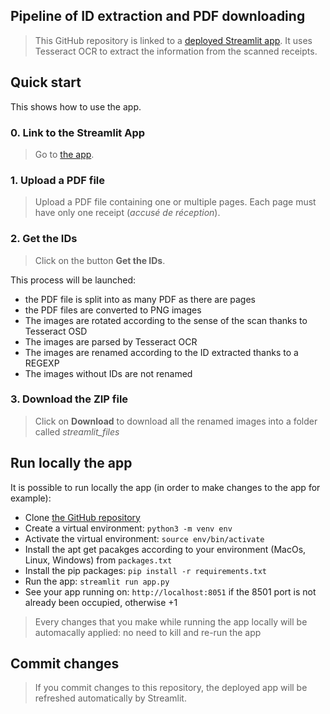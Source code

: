 ## Pipeline of ID extraction and PDF downloading

> This GitHub repository is linked to a [deployed Streamlit app](https://share.streamlit.io/thomasmonnier/ocr_id_receipts/main/app.py). It uses Tesseract OCR to extract the information from the scanned receipts.

## Quick start

This shows how to use the app.

### 0. Link to the Streamlit App

> Go to [the app](https://share.streamlit.io/thomasmonnier/ocr_id_receipts/main/app.py).

### 1. Upload a PDF file

> Upload a PDF file containing one or multiple pages. Each page must have only one receipt (*accusé de réception*).

### 2. Get the IDs

> Click on the button **Get the IDs**.

This process will be launched:
- the PDF file is split into as many PDF as there are pages
- the PDF files are converted to PNG images
- The images are rotated according to the sense of the scan thanks to Tesseract OSD
- The images are parsed by Tesseract OCR
- The images are renamed according to the ID extracted thanks to a REGEXP
- The images without IDs are not renamed

### 3. Download the ZIP file

> Click on **Download** to download all the renamed images into a folder called *streamlit_files*

## Run locally the app

It is possible to run locally the app (in order to make changes to the app for example):
- Clone [the GitHub repository](https://github.com/ThomasMonnier/ocr_id_receipts)
- Create a virtual environment: `python3 -m venv env`
- Activate the virtual environment: `source env/bin/activate`
- Install the apt get pacakges according to your environment (MacOs, Linux, Windows) from `packages.txt`
- Install the pip packages: `pip install -r requirements.txt`
- Run the app: `streamlit run app.py`
- See your app running on: `http://localhost:8051` if the 8501 port is not already been occupied, otherwise +1

> Every changes that you make while running the app locally will be automacally applied: no need to kill and re-run the app

## Commit changes

> If you commit changes to this repository, the deployed app will be refreshed automatically by Streamlit.